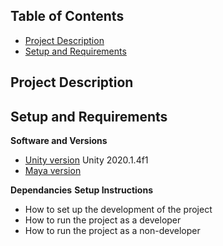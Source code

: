 ## Table of Contents
- [Project Description]()
- [Setup and Requirements]()

## Project Description
## Setup and Requirements
**Software and Versions**
- [Unity version]() Unity 2020.1.4f1
- [Maya version]()

**Dependancies**
**Setup Instructions**
- How to set up the development of the project
- How to run the project as a developer
- How to run the project as a non-developer
